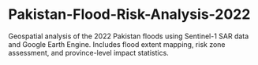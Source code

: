 # Pakistan-Flood-Risk-Analysis-2022
Geospatial analysis of the 2022 Pakistan floods using Sentinel-1 SAR data and Google Earth Engine. Includes flood extent mapping, risk zone assessment, and province-level impact statistics.
